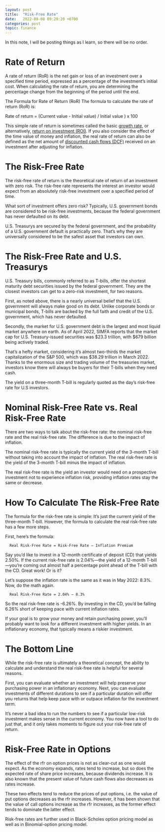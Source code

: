 ```yaml
---
layout: post
title:  "Risk-Free Rate"
date:   2022-09-08 09:29:20 +0700
categories: post
topic: finance
---
```


In this note, I will be posting things as I learn, so there will be no order. 

# Rate of Return

A rate of return (RoR) is the net gain or loss of an investment over a specified time period, expressed as a percentage of the investment’s initial cost.
When calculating the rate of return, you are determining the percentage change from the beginning of the period until the end.

The Formula for Rate of Return (RoR)
The formula to calculate the rate of return (RoR) is:

Rate of return = (Current value - Initial value) / Initial value ) x  100

This simple rate of return is sometimes called the basic [growth rate](https://www.investopedia.com/terms/a/aagr.asp),
or alternatively, [return on investment (ROI)](https://www.investopedia.com/terms/r/returnoninvestment.asp). 
If you also consider the effect of the time value of money and inflation, 
the real rate of return can also be defined as the net amount of [discounted cash flows 
(DCF)](https://www.investopedia.com/terms/d/dcf.asp) received on an investment after adjusting for inflation.

# The Risk-Free Rate

The risk-free rate of return is the theoretical rate of return of an investment with zero risk. 
The risk-free rate represents the interest an investor would expect from an absolutely risk-free 
investment over a specified period of time.


What sort of investment offers zero risk? Typically, U.S. government bonds are considered to be risk-free investments, because the federal government has never defaulted on its debt.

U.S. Treasurys are secured by the federal government, and the probability of a U.S. government default is practically zero. That’s why they are universally considered to be the safest asset that investors can own.

# The Risk-Free Rate and U.S. Treasurys

U.S. Treasury bills, commonly referred to as T-bills, offer the shortest maturity debt securities issued by the federal government. They are the closest investors can get to a zero-risk investment, for two reasons.

First, as noted above, there is a nearly universal belief that the U.S. government will always make good on its debt. Unlike corporate bonds or municipal bonds, T-bills are backed by the full faith and credit of the U.S. government, which has never defaulted.

Secondly, the market for U.S. government debt is the largest and most liquid market anywhere on earth. As of April 2022, SIMFA reports that the market cap for U.S. Treasury-issued securities was $23.3 trillion, with $679 billion being actively traded.

That’s a hefty market, considering it’s almost two-thirds the market capitalization of the S&P 500, which was $38.29 trillion in March 2022. Thanks to the enormous size and trading volume of the treasuries market, investors know there will always be buyers for their T-bills when they need cash.

The yield on a three-month T-bill is regularly quoted as the day’s risk-free rate for U.S investors.

# Nominal Risk-Free Rate vs. Real Risk-Free Rate

There are two ways to talk about the risk-free rate: the nominal risk-free rate and the real risk-free rate. The difference is due to the impact of inflation.

The nominal risk-free rate is typically the current yield of the 3-month T-bill without taking into account the impact of inflation. The real risk-free rate is the yield of the 3-month T-bill minus the impact of inflation.

The real risk-free rate is the yield an investor would need on a prospective investment not to experience inflation risk, providing inflation rates stay the same or decrease.


# How To Calculate The Risk-Free Rate

The formula for the risk-free rate is simple: It’s just the current yield of the three-month T-bill. However, the formula to calculate the real risk-free rate has a few more steps.

First, here’s the formula:

      Real Risk-Free Rate = Risk-Free Rate – Inflation Premium

Say you’d like to invest in a 12-month certificate of deposit (CD) that yields 2.50%. If the current risk-free rate is 2.04%—the yield of a 12-month T-bill—you’re coming out almost half a percentage point ahead of the T-bill with the CD. Great work! Or is it?

Let’s suppose the inflation rate is the same as it was in May 2022: 8.3%. Now, do the math again.

      Real Risk-Free Rate = 2.04% – 8.3%

So the real risk-free rate is -6.26%. By investing in the CD, you’d be falling 6.26% short of keeping pace with current inflation rates.

If your goal is to grow your money and retain purchasing power, you’ll probably want to look for a different investment with higher yields. In an inflationary economy, that typically means a riskier investment.


# The Bottom Line

While the risk-free rate is ultimately a theoretical concept, the ability to calculate and understand the real risk-free rate is helpful for several reasons.

First, you can evaluate whether an investment will help preserve your purchasing power in an inflationary economy. Next, you can evaluate investments of different durations to see if a particular duration will offer you returns that help keep pace with or outpace inflation for the investment term.

It’s never a bad idea to run the numbers to see if a particular low-risk investment makes sense in the current economy. You now have a tool to do just that, and it only takes moments to figure out your risk-free rate of return.


# Risk-Free Rate in Options

The effect of the rfr on option prices is not as clear-cut as one would expect. As the economy expands, rates tend to increase, but so does the expected rate of share price increases, because dividends increase. It is also known that the present value of future cash flows also decreases as rates increase.

These two effects tend to reduce the prices of put options, i.e. the value of put options decreases as the rfr increases. However, it has been shown that the value of call options increase as the rfr increases, as the former effect tends to dominate the latter effect.

Risk-free rates are further used in Black-Scholes option pricing model as well as in Binomial-option pricing model.

